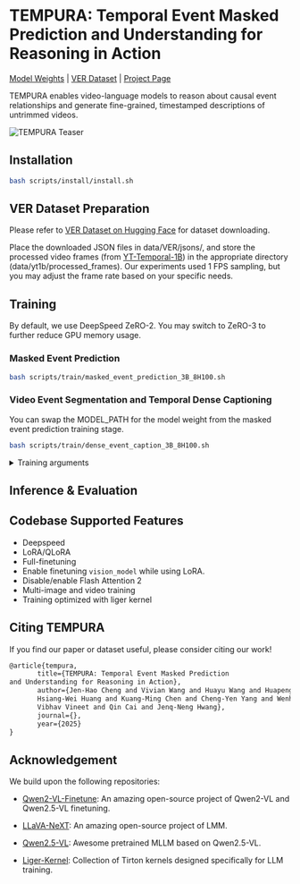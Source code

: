 # TEMPURA: Temporal Event Masked Prediction and Understanding for Reasoning in Action



[Model Weights](https://huggingface.co/andaba/TEMPURA) | [VER Dataset](https://huggingface.co/datasets/andaba/TEMPURA-VER) | [Project Page](https://andy-cheng.github.io/TEMPURA/)

TEMPURA enables video-language models to reason about causal event relationships and generate fine-grained, timestamped descriptions of untrimmed videos.

![TEMPURA Teaser](assets/teaser.png)



## Installation
```bash
bash scripts/install/install.sh
```


## VER Dataset Preparation
Please refer to [VER Dataset on Hugging Face](https://huggingface.co/datasets/andaba/TEMPURA-VER) for dataset downloading.


Place the downloaded JSON files in data/VER/jsons/, and store the processed video frames (from [YT-Temporal-1B](https://rowanzellers.com/merlotreserve/)) in the appropriate directory (data/yt1b/processed_frames). Our experiments used 1 FPS sampling, but you may adjust the frame rate based on your specific needs.

## Training
By default, we use DeepSpeed ZeRO-2. You may switch to ZeRO-3 to further reduce GPU memory usage.

### Masked Event Prediction

```bash
bash scripts/train/masked_event_prediction_3B_8H100.sh
```

### Video Event Segmentation and Temporal Dense Captioning
You can swap the MODEL_PATH for the model weight from the masked event prediction training stage.

```bash
bash scripts/train/dense_event_caption_3B_8H100.sh
```


<details>
<summary>Training arguments</summary>

- `--deepspeed` (str): Path to DeepSpeed config file (default: "scripts/zero2.json").
- `--data_path` (str): Path to the LLaVA formatted training data (a JSON file). **(Required)**
- `--image_folder` (str): Path to the images folder as referenced in the LLaVA formatted training data. **(Required)**
- `--model_id` (str): Path to the Qwen2-VL model. **(Required)**
- `--output_dir` (str): Output directory for model checkpoints
- `--num_train_epochs` (int): Number of training epochs (default: 1).
- `--per_device_train_batch_size` (int): Training batch size per GPU per forwarding step.
- `--gradient_accumulation_steps` (int): Gradient accumulation steps (default: 4).
- `--freeze_vision_tower` (bool): Option to freeze vision_model (default: False).
- `--freeze_llm` (bool): Option to freeze LLM (default: False).
- `--tune_merger` (bool): Option to tune projector (default: True).
- `--num_lora_modules` (int): Number of target modules to add LoRA (-1 means all layers).
- `--vision_lr` (float): Learning rate for vision_model.
- `--merger_lr` (float): Learning rate for merger(projector).
- `--learning_rate` (float): Learning rate for language module.
- `--bf16` (bool): Option for using bfloat16.
- `--fp16` (bool): Option for using fp16.
- `--image_min_pixels` (int): Option for minimum input pixels for image.
- `--image_max_pixles` (int): Option for maximum maxmimum pixels for image.
- `--video_min_pixels` (int): Option for minimum input pixels for video.
- `--video_max_pixles` (int): Option for maximum maxmimum pixels for video.
- `--lora_enable` (bool): Option for using LoRA.
- `--vision_lora` (bool): Option for including `vision_tower` in LoRA module. `lora_enable` should be `True` to use this option.
- `--use_dora` (bool): Option for using DoRA instead of LoRA. `lora_enable` should be `True` to use this option.
- `--lora_namespan_exclude` (str): Exclude modules with namespans to add LoRA.
- `--max_seq_length` (int): Maximum sequence length (default: 32K).
- `--bits` (int): Quantization bits (default: 16).
- `--disable_flash_attn2` (bool): Disable Flash Attention 2.
- `--report_to` (str): Reporting tool (choices: 'tensorboard', 'wandb', 'none') (default: 'tensorboard').
- `--logging_dir` (str): Logging directory (default: "./tf-logs").
- `--lora_rank` (int): LoRA rank (default: 128).
- `--lora_alpha` (int): LoRA alpha (default: 256).
- `--lora_dropout` (float): LoRA dropout (default: 0.05).
- `--logging_steps` (int): Logging steps (default: 1).
- `--dataloader_num_workers` (int): Number of data loader workers (default: 4).

**Note:** The learning rate of `vision_model` should be 10x ~ 5x smaller than the `language_model`.

</details>



## Inference & Evaluation




## Codebase Supported Features

- Deepspeed
- LoRA/QLoRA
- Full-finetuning
- Enable finetuning `vision_model` while using LoRA.
- Disable/enable Flash Attention 2
- Multi-image and video training
- Training optimized with liger kernel



## Citing TEMPURA
If you find our paper or dataset useful, please consider citing our work!


```tex
@article{tempura,
       title={TEMPURA: Temporal Event Masked Prediction
and Understanding for Reasoning in Action}, 
       author={Jen-Hao Cheng and Vivian Wang and Huayu Wang and Huapeng Zhou and Yi-Hao Peng and Hou-I Liu and
       Hsiang-Wei Huang and Kuang-Ming Chen and Cheng-Yen Yang and Wenhao Chai and Yi-Ling Chen and
       Vibhav Vineet and Qin Cai and Jenq-Neng Hwang},
       journal={},
       year={2025}
}


```


## Acknowledgement

We build upon the following repositories:

- [Qwen2-VL-Finetune](https://github.com/2U1/Qwen2-VL-Finetune): An amazing open-source project of Qwen2-VL and Qwen2.5-VL finetuning.

- [LLaVA-NeXT](https://github.com/LLaVA-VL/LLaVA-NeXT): An amazing open-source project of LMM.
- [Qwen2.5-VL](https://huggingface.co/collections/Qwen/qwen25-vl-6795ffac22b334a837c0f9a5): Awesome pretrained MLLM based on Qwen2.5-VL.
- [Liger-Kernel](https://github.com/linkedin/Liger-Kernel): Collection of Tirton kernels designed specifically for LLM training.

